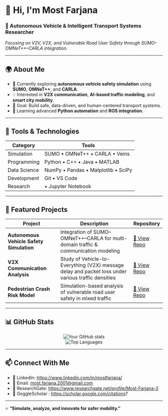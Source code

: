# 👋 Hi, I'm Most Farjana
### 🚗 Autonomous Vehicle & Intelligent Transport Systems Researcher  
*Focusing on V2V, V2X, and Vulnerable Road User Safety through SUMO–OMNeT++–CARLA integration.*

---

## 🌍 About Me  
- 🔭 Currently exploring **autonomous vehicle safety simulation** using **SUMO**, **OMNeT++**, and **CARLA**.  
- 💡 Interested in **V2X communication**, **AI-based traffic modeling**, and **smart city mobility**.  
- 🎯 Goal: Build safe, data-driven, and human-centered transport systems.  
- 🌱 Learning advanced **Python automation** and **ROS integration**.  

---

## 🧩 Tools & Technologies  
<div align="center">

| Category | Tools |
|-----------|--------|
| Simulation | SUMO • OMNeT++ • CARLA • Veins |
| Programming | Python • C++ • Java • MATLAB |
| Data Science | NumPy • Pandas • Matplotlib • SciPy |
| Development | Git • VS Code |
| Research | • Jupyter Notebook |

</div>

---

## 🚀 Featured Projects  

| Project | Description | Repository |
|----------|--------------|-------------|
| **Autonomous Vehicle Safety Simulation** | Integration of SUMO–OMNeT++–CARLA for multi-domain traffic & communication modeling | [🔗 View Repo](#) |
| **V2X Communication Analysis** | Study of Vehicle-to-Everything (V2X) message delay and packet loss under various traffic densities | [🔗 View Repo](#) |
| **Pedestrian Crash Risk Model** | Simulation-based analysis of vulnerable road user safety in mixed traffic | [🔗 View Repo](#) |

---

## 📊 GitHub Stats  
<div align="center">

![Your GitHub stats](https://github-readme-stats.vercel.app/api?username=YOURUSERNAME&show_icons=true&theme=tokyonight)  
![Top Languages](https://github-readme-stats.vercel.app/api/top-langs/?username=YOURUSERNAME&layout=compact&theme=tokyonight)

</div>

---

## 📫 Connect With Me  

- 💼 LinkedIn: https://www.linkedin.com/in/mostfarjana/ 
- 📧 Email: most.farjana.2001@gmail.com
- 🧾 ResearchGate: https://www.researchgate.net/profile/Most-Farjana-3
- 🧾 GoggleScholar : https://scholar.google.com/citations?

---

⭐ **“Simulate, analyze, and innovate for safer mobility.”**

<!--
**most-farjana/most-farjana** is a ✨ _special_ ✨ repository because its `README.md` (this file) appears on your GitHub profile.

Here are some ideas to get you started:

- 🔭 I’m currently working on ...
- 🌱 I’m currently learning ...
- 👯 I’m looking to collaborate on ...
- 🤔 I’m looking for help with ...
- 💬 Ask me about ...
- 📫 How to reach me: ...
- 😄 Pronouns: ...
- ⚡ Fun fact: ...
-->

<!--
**most-farjana/most-farjana** is a ✨ _special_ ✨ repository because its `README.md` (this file) appears on your GitHub profile.

Here are some ideas to get you started:

- 🔭 I’m currently working on ...
- 🌱 I’m currently learning ...
- 👯 I’m looking to collaborate on ...
- 🤔 I’m looking for help with ...
- 💬 Ask me about ...
- 📫 How to reach me: ...
- 😄 Pronouns: ...
- ⚡ Fun fact: ...
-->
